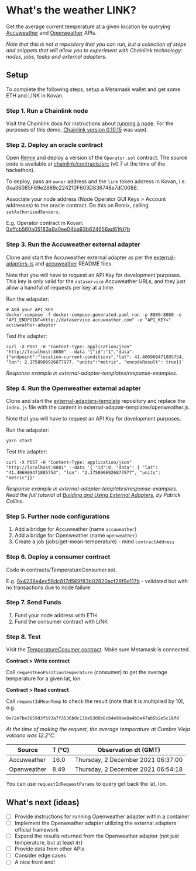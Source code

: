 # What's the weather LINK?

Get the average current temperature at a given location by querying [Accuweather](http://apidev.accuweather.com/developers/) and [Openweather](https://openweathermap.org/current) APIs.

*Note that this is not a repository that you can run, but a collection of steps and snippets that will allow you to experiment with Chainlink technology: nodes, jobs, tasks and external adapters*.

## Setup

To complete the following steps, setup a Metamask wallet and get some ETH and LINK in Kovan.

### Step 1. Run a Chainlink node

Visit the Chainlink docs for instructions about [running a node](https://docs.chain.link/docs/running-a-chainlink-node/). For the purposes of this demo, [Chainlink version 0.10.15](https://github.com/smartcontractkit/chainlink/releases/tag/v0.10.15) was used.

### Step 2. Deploy an oracle contract

Open [Remix](https://remix.ethereum.org/) and deploy a version of the `Operator.sol` contract. The source code is available at [chainlink/contracts/src](https://github.com/smartcontractkit/chainlink/tree/develop/contracts/src) (v0.7 at the time of the hackathon).

To deploy, pass an `owner` address and the `link` token address in Kovan, i.e. 0xa36085F69e2889c224210F603D836748e7dC0088.

Associate your node address (Node Operator GUI Keys > Account addresses) to the oracle contract. Do this on Remix, calling `setAuthorizedSenders`.

E.g. Operator contract in Kovan: [0xffcb560a05183a9a0ee04ba93b624656ad61fd7b](https://kovan.etherscan.io/address/0xffcb560a05183a9a0ee04ba93b624656ad61fd7b)

### Step 3. Run the Accuweather external adapter

Clone and start the Accuweather external adapter as per the [external-adapters-js](https://github.com/smartcontractkit/external-adapters-js) and [accuweather](https://github.com/smartcontractkit/external-adapters-js/tree/develop/packages/sources/accuweather) README files.

Note that you will have to request an API Key for development purposes. This key is only valid for the `dataservice` Accuweather URLs, and they just allow a handful of requests per key at a time.

Run the adapater:

```
# Add your API_KEY
docker-compose -f docker-compose.generated.yaml run -p 8080:8080 -e "API_ENDPOINT=http://dataservice.accuweather.com" -e "API_KEY=" accuweather-adapter
```

Test the adapter:

```
curl -X POST -H "Content-Type: application/json" "http://localhost:8080" --data '{"id":"1","data":{"endpoint":"location-current-conditions","lat": 41.406909471885754, "lon": 2.1758906926877977, "units":"metric", "encodeResult": true}}'
```

*Response example in external-adapter-templates/response-examples*.

### Step 4. Run the Openweather external adapter

Clone and start the [external-adapters-template](https://github.com/thodges-gh/CL-EA-NodeJS-Template) repository and replace the `index.js` file with the content in external-adapter-templates/openweather.js.

Note that you will have to request an API Key for development purposes.

Run the adapater:

```
yarn start
```

Test the adapter:

```
curl -X POST -H "Content-Type: application/json" "http://localhost:8081" --data '{ "id":0, "data": { "lat": "41.406909471885754", "lon": "2.1758906926877977", "units": "metric"}}'
```

*Response example in external-adapter-templates/response-examples*.
*Read the full tutorial at [Building and Using External Adapters](https://blog.chain.link/build-and-use-external-adapters/?_ga=2.265889231.1547695959.1637401718-1284471972.1628164264), by Patrick Collins*.

### Step 5. Further node configurations

1. Add a bridge for Accuweather (name `accuweather`)
2. Add a bridge for Openweather (name `openweather`)
3. Create a job (jobs/get-mean-temperature) - mind `contractAddress`

### Step 6. Deploy a consumer contract

Code in contracts/TemperatureConsumer.sol.

E.g. [0x4238e4ec58dc817d569f83b02820acf28f9e117b](https://kovan.etherscan.io/address/0x4238e4ec58dc817d569f83b02820acf28f9e117b) - validated but with no transactions due to node failure

### Step 7. Send Funds

1. Fund your node address with ETH
2. Fund the consumer contract with LINK

### Step 8. Test

Visit the [TemperatureCosumer contract](https://kovan.etherscan.io/address/0x4238e4ec58dc817d569f83b02820acf28f9e117b). Make sure Metamask is connected.

**Contract > Write contract**

Call `requestGeoPositionTemperature` (consumer) to get the average temperature for a given lat, lon.

**Contract > Read contract**

Call `requestIdMeanTemp` to check the result (note that it is multiplied by 10), e.g.

```
0x72e7be3659d3f593a7f3530b0c138e5308b8cb4e99ae8a4b5e47ab5b2e5c16fd
```

*At the time of making the request, the average temperature at Cumbre Vieja volcano was 12.2°C.*

| Source | T (°C) | Observation dt (GMT) |
| --- | --- | --- |
| Accuweather | 16.0 |  Thursday, 2 December 2021 06:37:00 |
| Openweather | 8.49 |  Thursday, 2 December 2021 06:54:18 |

You can use `requestIdRequestParams` to query get back the lat, lon.

## What's next (ideas)

- [ ] Provide instructions for running Openweather adapter within a container
- [ ] Implement the Openweather adapter utilizing the external adapters official framework
- [ ] Expand the results returned from the Openweather adapter (not just temperature, but at least `dt`)
- [ ] Provide data from other APIs
- [ ] Consider edge cases
- [ ] A nice front end!
